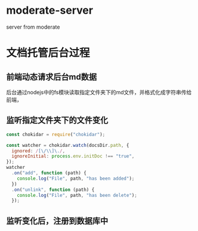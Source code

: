 # moderate-server
server from moderate

# 文档托管后台过程
## 前端动态请求后台md数据
后台通过nodejs中的fs模块读取指定文件夹下的md文件，并格式化成字符串传给前端，

## 监听指定文件夹下的文件变化
```js
const chokidar = require("chokidar");

const watcher = chokidar.watch(docsDir.path, {
  ignored: /[\/\\]\./,
  ignoreInitial: process.env.initDoc !== "true",
});
watcher
  .on("add", function (path) {
    console.log("File", path, "has been added");
  })
  .on("unlink", function (path) {
    console.log("File", path, "has been delete");
  });
```

## 监听变化后，注册到数据库中